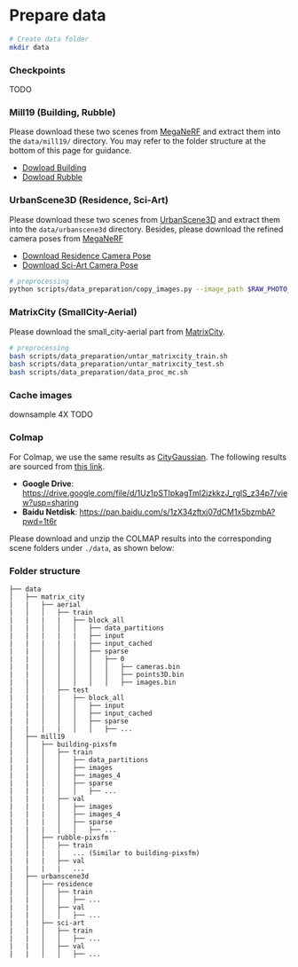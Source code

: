 # Prepare data

```bash
# Create data folder
mkdir data
```

### Checkpoints
TODO

### Mill19 (Building, Rubble)
Please download these two scenes from [MegaNeRF](https://github.com/cmusatyalab/mega-nerf) and extract them into the `data/mill19/` directory. You may refer to the folder structure at the bottom of this page for guidance.
+ [Dowload Building](https://storage.cmusatyalab.org/mega-nerf-data/building-pixsfm.tgz)
+ [Dowload Rubble](https://storage.cmusatyalab.org/mega-nerf-data/rubble-pixsfm.tgz)



### UrbanScene3D (Residence, Sci-Art)
Please download these two scenes from [UrbanScene3D](https://github.com/Linxius/UrbanScene3D) and extract them into the `data/urbanscene3d` directory.
Besides, please download the refined camera poses from [MegaNeRF](https://github.com/cmusatyalab/mega-nerf)
+ [Download Residence Camera Pose](https://storage.cmusatyalab.org/mega-nerf-data/residence-pixsfm.tgz)
+ [Download Sci-Art Camera Pose](https://storage.cmusatyalab.org/mega-nerf-data/sci-art-pixsfm.tgz)


```bash
# preprocessing
python scripts/data_preparation/copy_images.py --image_path $RAW_PHOTO_PATH --dataset_path $CAMERA_POSE_PATH
```

### MatrixCity (SmallCity-Aerial)
Please download the small_city-aerial part from [MatrixCity](https://github.com/city-super/MatrixCity).
```bash
# preprocessing
bash scripts/data_preparation/untar_matrixcity_train.sh
bash scripts/data_preparation/untar_matrixcity_test.sh
bash scripts/data_preparation/data_proc_mc.sh
```

### Cache images

downsample 4X
TODO


### Colmap

For Colmap, we use the same results as [CityGaussian](https://github.com/DekuLiuTesla/CityGaussian). The following results are sourced from [this link](https://github.com/DekuLiuTesla/CityGaussian/blob/main/doc/data_preparation.md).
- **Google Drive**: https://drive.google.com/file/d/1Uz1pSTIpkagTml2jzkkzJ_rglS_z34p7/view?usp=sharing
- **Baidu Netdisk**: https://pan.baidu.com/s/1zX34zftxj07dCM1x5bzmbA?pwd=1t6r

Please download and unzip the COLMAP results into the corresponding scene folders under `./data`, as shown below:


### Folder structure
```
├── data
│   ├── matrix_city
|   |   ├── aerial
|   │   │   ├── train
|   |   |   |   ├── block_all
|   |   │   │   │   ├── data_partitions
|   |   |   |   |   ├── input
|   |   |   |   |   ├── input_cached
|   |   │   │   │   ├── sparse
|   |   │   │   │   │   ├── 0
|   |   │   │   │   │   │   ├── cameras.bin
|   |   │   │   │   │   │   ├── points3D.bin
|   |   │   │   │   │   │   ├── images.bin
|   │   │   ├── test
|   |   |   |   ├── block_all
|   |   │   │   │   ├── input
|   |   │   │   │   ├── input_cached
|   |   │   │   │   ├── sparse
|   |   |   |   │   │   ├── ...
│   ├── mill19
|   │   ├── building-pixsfm
|   │   │   ├── train
|   |   │   │   ├── data_partitions
|   |   │   │   ├── images
|   |   │   │   ├── images_4
|   |   │   │   ├── sparse
|   |   |   │   │   ├── ...
|   |   |   ├── val
|   |   |   │   ├── images
|   |   |   │   ├── images_4
|   |   |   │   ├── sparse
|   |   |   │   │   ├── ...
|   │   ├── rubble-pixsfm
|   │   │   ├── train
|   |   |   |   ... (Similar to building-pixsfm)
|   |   |   ├── val
|   |   |   |   ... 
|   ├── urbanscene3d
|   │   ├── residence
|   │   │   ├── train
|   |   │   │   ├── ...
|   |   │   ├── val
|   |   │   │   ├── ...
|   |   ├── sci-art
|   |   │   ├── train
|   |   │   │   ├── ...
|   |   │   ├── val
|   |   │   │   ├── ...
```
